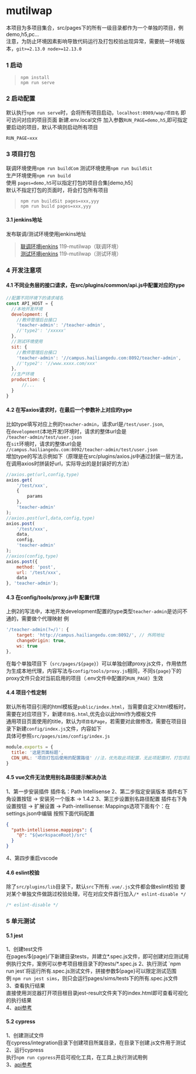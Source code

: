 # mutilwap
本项目为多项目集合，src/pages下的所有一级目录都作为一个单独的项目，例 demo,h5,pc...  
注意，为防止环境因素影响导致代码运行及打包校验出现异常，需要统一环境版本，`git>=2.13.0 node>=12.13.0`

### 1 启动
>`npm install`  
`npm run serve`

  
### 2 启动配置
默认执行`npm run serve`时，会将所有项目启动，`localhost:8989/wap/项目名` 即可访问对应的项目页面
新建.env.local文件 加入参数`RUN_PAGE=demo,h5`,即可指定要启动的项目，默认不填则启动所有项目
```javascript
RUN_PAGE=xxx
```

### 3 项目打包
联调环境使用`npm run buildCom`
测试环境使用`npm run buildSit `   
生产环境使用`npm run build`  
使用 `pages=demo,h5`可以指定打包的项目合集[demo,h5]  
默认不指定打包的页面时，将会打包所有项目
> `npm run buildSit pages=xxx,yyy`  
 `npm run build pages=xxx,yyy`

#### 3.1 jenkins地址
发布联调/测试环境使用jenkins地址
>[联调环境jenkins](http://10.10.21.119:8080/job/119-mutilwap%EF%BC%88%E8%81%94%E8%B0%83%E7%8E%AF%E5%A2%83%EF%BC%89) 119-mutilwap（联调环境）   
>[测试环境jenkins](http://10.10.21.119:8080/job/119-mutilwap%EF%BC%88%E6%B5%8B%E8%AF%95%E7%8E%AF%E5%A2%83%EF%BC%89/) 119-mutilwap（测试环境）   

### 4 开发注意项
#### 4.1 不同业务层的接口请求，在src/plugins/common/api.js中配置对应的type
```javascript
//配置不同环境下的请求域名
const API_HOST = {
  //本地开发环境
  development: {
    //教师管理后台接口
    'teacher-admin': '/teacher-admin',
    //'type2': '/xxxxx'
  },
  //测试环境使用
  sit: {
    //教师管理后台接口
    'teacher-admin': '//campus.hailiangedu.com:8092/teacher-admin',
    //'type2': '//www.xxxx.com/xxx'
  },
  //生产环境
  production: {
      //...
  }
}
```
#### 4.2 在写axios请求时，在最后一个参数补上对应的type
比如type填写对应上例的`teacher-admin`，请求url是`/test/user.json`,   
在`development`(本地开发)环境时，请求的整体url会是  
`/teacher-admin/test/user.json`  
在`sit`环境时，请求的整体url会是  
`//campus.hailiangedu.com:8092/teacher-admin/test/user.json`  
增加type的写法示例如下（原理是在src/plugins/axios.js中通过封装一层方法，在调用axios时拼装好url，实际导出的是封装好的方法） 

```javascript
//axios.get(url,config,type)
axios.get(
    '/test/xxx',
    {
        params
    },
    'teacher-admin'
);
//axios.post(url,data,config,type)
axios.post(
    '/test/xxx',
    data,
    config,
    'teacher-admin'
);
//axios(config,type)
axios.post({
    method: 'post',
    url: '/test/xxx',
    data
}, 'teacher-admin');
```
#### 4.3 在config/tools/proxy.js中 配置代理  
上例2的写法中，本地开发development配置的type类型`teacher-admin`是访问不通的，需要做个代理映射
例
```javascript
'/teacher-admin(?=/)': {
    target: 'http://campus.hailiangedu.com:8092/', // 外网地址
    changeOrigin: true,
    ws: true
},
```
在每个单独项目下（`src/pages/${page}`）可以单独创建proxy.js文件，作用依然为生成本地代理，内容写法与`config/tools/proxy.js`相同，不同`${page}`下的proxy文件只会对当前启用的项目（.env文件中配置的`RUN_PAGE`）生效
#### 4.4 项目个性定制
默认所有项目引用的html模板是`public/index.html`，当需要自定义html模板时，需要在对应项目下，新建`项目名.html`,优先会以此html作为模板文件  
通用项目页面使用的title，默认为`项目名Page`，若需要对此做修改，需要在项目目录下新建`config/index.js`文件，内容如下  
具体可参照`src/pages/sims/config/index.js`
```javascript
module.exports = {
  title: '这是页面标题',
  CDN_URL: '项目打包后使用的配置路径' //注，优先取此项配置，无此项配置时，打包项目默认取.env中的CDN_URL配置，打包后的资源文件默认都使用CDN_URL作为路径域名
}
```

#### 4.5 vue文件无法使用别名路径提示解决办法
1、第一步安装插件
插件名：Path Intellisense
2、第二步指定安装版本
插件右下角设置按钮 -> 安装另一个版本 -> 1.4.2
3、第三步设置别名路径配置
插件右下角设置按钮 -> 扩展设置 -> Path-intellisense: Mappings选项下面有个：在settings.json中编辑
按照下面代码配置
```json
{
  "path-intellisense.mappings": {
    "@": "${workspaceRoot}/src"
  }
}
```
4、第四步重启vscode
#### 4.6 eslint校验
除了`src/plugins/lib`目录下，默认`src`下所有`.vue/.js`文件都会做eslint校验
要对某个单独文件做跳过校验处理，可在对应文件首行加入`/* eslint-disable */`
```javascript
/* eslint-disable */
```

### 5 单元测试

#### 5.1 jest 
1、创建test文件  
在pages/${page}/下新建目录tests，并建立*.spec.js文件，即可创建对应测试用例执行文件，案例可以参考项目根目录下的tests/*.spec.js  
2、执行测试  
`npm run jest`将运行所有.spec.js测试文件，拼接参数${page}可以限定测试范围  
例 `npm run jest sims`，则只会运行pages/sims/tests下的所有.spec.js文件  
3、查看执行结果  
直接使用浏览器打开项目根目录jest-result文件夹下的index.html即可查看可视化的执行结果  
4、[api参考](https://jestjs.io/zh-Hans/docs/api)

#### 5.2 cypress
1、创建测试文件  
在cypress/integration目录下创建项目所属目录，在目录下创建.js文件用于测试  
2、运行cypress  
执行`npm run cypress`开启可视化工具，在工具上执行测试用例  
3、[api参考](https://www.cypress.io/)
